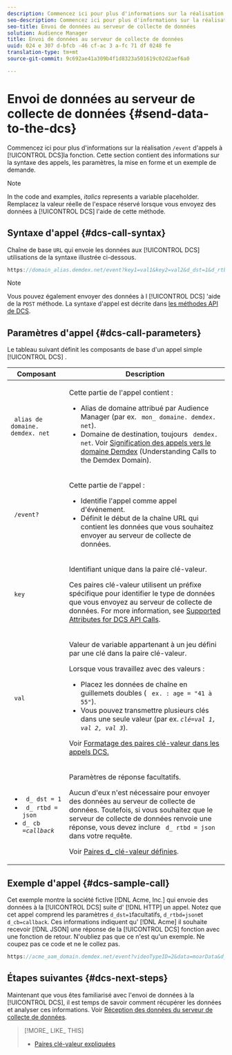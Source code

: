 ```yaml
---
description: Commencez ici pour plus d'informations sur la réalisation d'appels /event au serveur de collecte de données. Cette section contient des informations sur la syntaxe des appels, les paramètres, la mise en forme et un exemple de demande.
seo-description: Commencez ici pour plus d'informations sur la réalisation d'appels /event au serveur de collecte de données. Cette section contient des informations sur la syntaxe des appels, les paramètres, la mise en forme et un exemple de demande.
seo-title: Envoi de données au serveur de collecte de données
solution: Audience Manager
title: Envoi de données au serveur de collecte de données
uuid: 024 e 307 d-bfcb -46 cf-ac 3 a-fc 71 df 0248 fe
translation-type: tm+mt
source-git-commit: 9c692ae41a309b4f1d8323a501619c02d2aef6a0

---
```



# Envoi de données au serveur de collecte de données {#send-data-to-the-dcs}

Commencez ici pour plus d'informations sur la réalisation `/event` d'appels à [!UICONTROL DCS]la fonction. Cette section contient des informations sur la syntaxe des appels, les paramètres, la mise en forme et un exemple de demande.

>[!NOTE]
>
>In the code and examples, *italics* represents a variable placeholder. Remplacez la valeur réelle de l'espace réservé lorsque vous envoyez des données à [!UICONTROL DCS] l'aide de cette méthode.

## Syntaxe d'appel {#dcs-call-syntax}

Chaîne de base `URL` qui envoie les données aux [!UICONTROL DCS] utilisations de la syntaxe illustrée ci-dessous.

```js
https://domain_alias.demdex.net/event?key1=val1&key2=val2&d_dst=1&d_rtbd=json&d_cb=callback
```

>[!NOTE]
>
>Vous pouvez également envoyer des données à l [!UICONTROL DCS] 'aide de la `POST` méthode. La syntaxe d'appel est décrite dans [les méthodes API de DCS](../../../api/dcs-intro/dcs-api-reference/dcs-api-methods.md).

## Paramètres d'appel {#dcs-call-parameters}

Le tableau suivant définit les composants de base d'un appel simple [!UICONTROL DCS] .

<table id="table_5F6A5B324EB848168543386516FBF384"> 
 <thead> 
  <tr> 
   <th colname="col1" class="entry"> Composant </th> 
   <th colname="col2" class="entry"> Description </th> 
  </tr> 
 </thead>
 <tbody> 
  <tr> 
   <td colname="col1"> <p> <code> alias de domaine. demdex. net</code> </p> </td> 
   <td colname="col2"> <p>Cette partie de l'appel contient : </p> <p> 
     <ul id="ul_3EDA9C7BA6794D06BCB07A75A9BD2372"> 
      <li id="li_74624CA78D6F4536A8164AE1FA1DECB9">Alias de domaine attribué par <span class="keyword"> Audience Manager</span> (par ex. <code> mon_ domaine. demdex. net</code>). </li> 
      <li id="li_08ABE91CA247403AA480B3FB4BEF83BA">Domaine de destination, toujours <code> demdex. net</code>. Voir <a href="../../../reference/demdex-calls.md">Signification des appels vers le domaine Demdex</a> (Understanding Calls to the Demdex Domain). </li> 
     </ul> </p> </td> 
  </tr> 
  <tr> 
   <td colname="col1"> <p> <code> /event?</code> </p> </td> 
   <td colname="col2"> <p>Cette partie de l'appel : </p> <p> 
     <ul id="ul_6332444A305A4F12A7CBE471CA508516"> 
      <li id="li_1C5C111B2B0E4621B3FC0C20D6516041">Identifie l'appel comme appel d'événement. </li> 
      <li id="li_DBCE9B1C70604A629ECD7AC0A9052198">Définit le début de la chaîne URL qui contient les données que vous souhaitez envoyer au <span class="wintitle"> serveur de collecte de données</span>. </li> 
     </ul> </p> </td> 
  </tr> 
  <tr> 
   <td colname="col1"> <p> <code> key</code> </p> </td> 
   <td colname="col2"> <p>Identifiant unique dans la paire clé-valeur. </p> <p>Ces paires clé-valeur utilisent un préfixe spécifique pour identifier le type de données que vous envoyez au <span class="wintitle"> serveur de collecte de données</span>. For more information, see <a href="../../../api/dcs-intro/dcs-api-reference/dcs-keys.md"> Supported Attributes for DCS API Calls</a>. </p> </td> 
  </tr> 
  <tr> 
   <td colname="col1"> <p> <code> val</code> </p> </td> 
   <td colname="col2"> <p>Valeur de variable appartenant à un jeu défini par une clé dans la paire clé-valeur. </p> <p>Lorsque vous travaillez avec des valeurs : </p> <p> 
     <ul id="ul_624DC78759F74AD8920220058E54E083"> 
      <li id="li_091E5B4820EC4A93B775433E428E74AB">Placez les données de chaîne en guillemets doubles ( <code> ex. : age = "41 à 55"</code>). </li> 
      <li id="li_C558E3BA6EE34413BBBB962D4CD0D10E">Vous pouvez transmettre plusieurs clés dans une seule valeur (par ex. <i><code>clé</i>=<i>val 1, val 2, val 3</i></code></i>). </i></li> 
     </ul> </p> <p>Voir <a href="../../../api/dcs-intro/dcs-api-reference/dcs-key-format.md"> Formatage des paires clé-valeur dans les appels DCS.</a> </p> </td>
  </tr> 
  <tr> 
   <td colname="col1"> <p> 
     <ul id="ul_36E2C1A0538D4D2C94DFC1335720A524"> 
      <li id="li_8902EED431CE4F0189A94868FA52DB1F"> <code> d_ dst = 1</code> </li> 
      <li id="li_4B6B29499D444E31808DE0A9AA0442D0"> <code> d_ rtbd = json</code> </li> 
      <li id="li_3430CD0438604B83BE6437E6EC480816"> <code>d_ cb =<i>callback</i></code> </li>
     </ul> </p> </td> 
   <td colname="col2"> <p>Paramètres de réponse facultatifs. </p> <p> Aucun d'eux n'est nécessaire pour envoyer des données au <span class="wintitle"> serveur de collecte de données</span>. Toutefois, si vous souhaitez que <span class="wintitle"> le serveur de collecte de données</span> renvoie une réponse, vous devez inclure <code> d_ rtbd = json</code> dans votre requête. </p> <p>Voir <a href="../../../api/dcs-intro/dcs-api-reference/dcs-keys.md#d-attributes"> Paires d_ clé-valeur définies</a>. </p> </td> 
  </tr>
 </tbody>
</table>

## Exemple d'appel {#dcs-sample-call}

Cet exemple montre la société fictive [!DNL Acme, Inc.] qui envoie des données à la [!UICONTROL DCS] suite d' [!DNL HTTP] un appel. Notez que cet appel comprend les paramètres `d_dst=1`facultatifs, `d_rtbd=json`et `d_cb=callback`. Ces informations indiquent qu' [!DNL Acme] il souhaite recevoir [!DNL JSON] une réponse de la [!UICONTROL DCS] fonction avec une fonction de retour. N'oubliez pas que ce n'est qu'un exemple. Ne coupez pas ce code et ne le collez pas.

```js
https://acme_aam_domain.demdex.net/event?videoTypeID=2&data=moarData&d_dst=1&d_rtbd=json&d_cb=acme_callback
```

## Étapes suivantes {#dcs-next-steps}

Maintenant que vous êtes familiarisé avec l'envoi de données à la [!UICONTROL DCS], il est temps de savoir comment récupérer les données et analyser ces informations. Voir [Réception des données du serveur de collecte de données](../../../api/dcs-intro/dcs-event-calls/dcs-url-receive.md).

>[!MORE_ LIKE_ THIS]
>
>* [Paires clé-valeur expliquées](../../../reference/key-value-pairs-explained.md)


